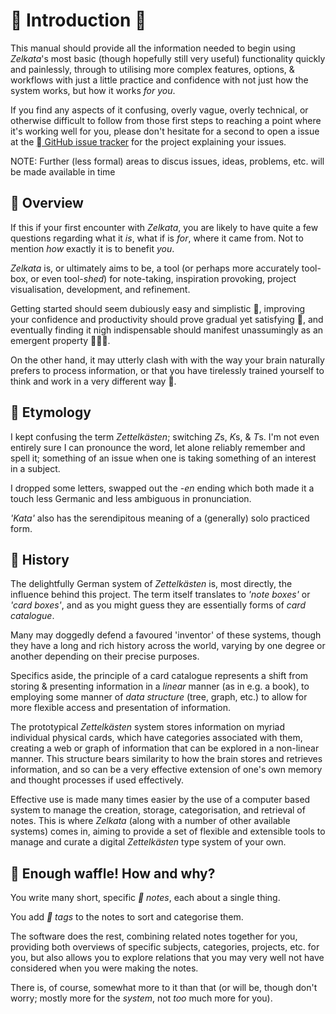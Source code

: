󰭷 Introduction 🥬
=================

This manual should provide all the information needed to begin using _Zelkata_'s most basic (though hopefully still very
useful) functionality quickly and painlessly, through to utilising more complex features, options, & workflows with
just a little practice and confidence with not just how the system works, but how it works _for you_.

If you find any aspects of it confusing, overly vague, overly technical, or otherwise difficult to follow from those
first steps to reaching a point where it's working well for you, please don't hesitate for a second to open a issue at
the
[ GitHub issue tracker](https://github.com/omnikron13/Zelkata/issues/)
for the project explaining your issues.

NOTE: Further (less formal) areas to discus issues, ideas, problems, etc. will be made available in time


## 󰭶 Overview

If this if your first encounter with _Zelkata_, you are likely to have quite a few questions regarding what it _is_,
what if is _for_, where it came from. Not to mention _how_ exactly it is to benefit _you_.

_Zelkata_ is, or ultimately aims to be, a tool (or perhaps more accurately tool-box, or even tool-_shed_) for
note-taking, inspiration provoking, project visualisation, development, and refinement.

Getting started should seem dubiously easy and simplistic 🤔, improving your confidence and productivity should prove
gradual yet satisfying 🙂‍, and eventually finding it nigh indispensable should manifest unassumingly as an
emergent property 🥬🫨🥬.

On the other hand, it may utterly clash with with the way your brain naturally prefers to process information, or that
 you have tirelessly trained yourself to think and work in a very different way 🤨.


## 󰿀 Etymology

I kept confusing the term _Zettelkästen_; switching *Z*s, *K*s, & *T*s.
I'm not even entirely sure I can pronounce the word, let alone reliably remember and spell it; something of an issue
when one is taking something of an interest in a subject.

I dropped some letters, swapped out the _-en_ ending which both made it a touch less Germanic and less ambiguous in
pronunciation.

_'Kata'_ also has the serendipitous meaning of a (generally) solo practiced form.


## 󰭰 History

The delightfully German system of _Zettelkästen_ is, most directly, the influence behind this project.
The term itself translates to _'note boxes'_ or _'card boxes'_, and as you might guess they are essentially forms of
_card catalogue_.

Many may doggedly defend a favoured 'inventor' of these systems, though they have a long and rich history across the
world, varying by one degree or another depending on their precise purposes.

Specifics aside, the principle of a card catalogue represents a shift from storing & presenting information in a
_linear_ manner (as in e.g. a book), to employing some manner of _data structure_ (tree, graph, etc.) to allow for more
flexible access and presentation of information.

The prototypical _Zettelkästen_ system stores information on myriad individual physical cards, which have categories
associated with them, creating a web or graph of information that can be explored in a non-linear manner.
This structure bears similarity to how the brain stores and retrieves information, and so can be a very effective
extension of one's own memory and thought processes if used effectively.

Effective use is made many times easier by the use of a computer based system to manage the creation, storage,
categorisation, and retrieval of notes.
This is where _Zelkata_ (along with a number of other available systems) comes in, aiming to provide a set of flexible
and extensible tools to manage and curate a digital _Zettelkästen_ type system of your own.


## 󰭷 Enough waffle! How and why?

You write many short, specific _󱟗 notes_, each about a single thing.

You add _ tags_ to the notes to sort and categorise them.

The software does the rest, combining related notes together for you, providing both overviews of specific subjects,
categories, projects, etc. for you, but also allows you to explore relations that you may very well not have considered
when you were making the notes.

There is, of course, somewhat more to it than that (or will be, though don't worry; mostly more for the _system_,
not _too_ much more for you).

